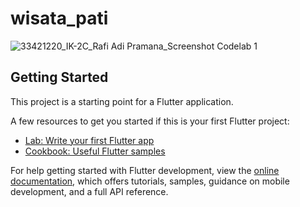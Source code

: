 # wisata_pati

![33421220_IK-2C_Rafi Adi Pramana_Screenshot Codelab 1](https://user-images.githubusercontent.com/88870768/200129951-dc27304e-4057-4bba-8303-301fa939156b.png)

## Getting Started

This project is a starting point for a Flutter application.

A few resources to get you started if this is your first Flutter project:

- [Lab: Write your first Flutter app](https://docs.flutter.dev/get-started/codelab)
- [Cookbook: Useful Flutter samples](https://docs.flutter.dev/cookbook)

For help getting started with Flutter development, view the
[online documentation](https://docs.flutter.dev/), which offers tutorials,
samples, guidance on mobile development, and a full API reference.
